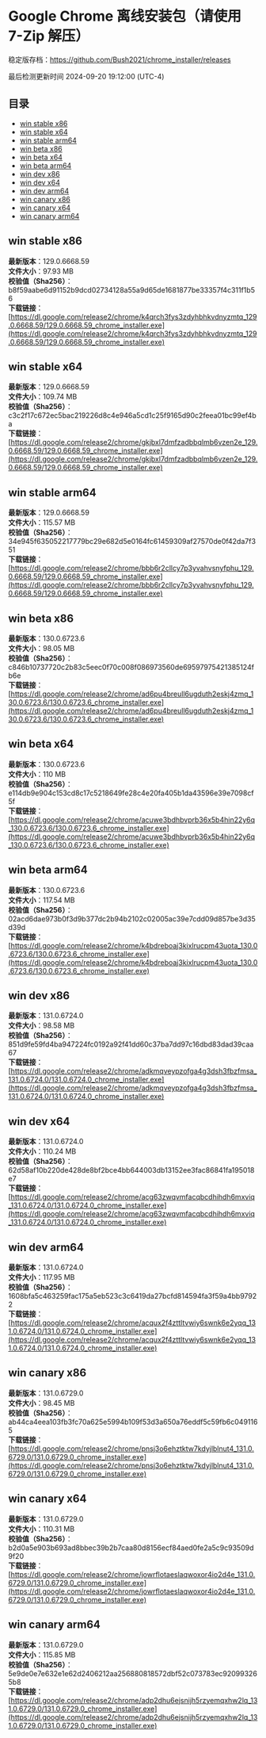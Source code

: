 # Google Chrome 离线安装包（请使用 7-Zip 解压）
稳定版存档：<https://github.com/Bush2021/chrome_installer/releases>

最后检测更新时间
2024-09-20 19:12:00 (UTC-4)

## 目录
* [win stable x86](https://github.com/Bush2021/chrome_installer?tab=readme-ov-file#win-stable-x86)
* [win stable x64](https://github.com/Bush2021/chrome_installer?tab=readme-ov-file#win-stable-x64)
* [win stable arm64](https://github.com/Bush2021/chrome_installer?tab=readme-ov-file#win-stable-arm64)
* [win beta x86](https://github.com/Bush2021/chrome_installer?tab=readme-ov-file#win-beta-x86)
* [win beta x64](https://github.com/Bush2021/chrome_installer?tab=readme-ov-file#win-beta-x64)
* [win beta arm64](https://github.com/Bush2021/chrome_installer?tab=readme-ov-file#win-beta-arm64)
* [win dev x86](https://github.com/Bush2021/chrome_installer?tab=readme-ov-file#win-dev-x86)
* [win dev x64](https://github.com/Bush2021/chrome_installer?tab=readme-ov-file#win-dev-x64)
* [win dev arm64](https://github.com/Bush2021/chrome_installer?tab=readme-ov-file#win-dev-arm64)
* [win canary x86](https://github.com/Bush2021/chrome_installer?tab=readme-ov-file#win-canary-x86)
* [win canary x64](https://github.com/Bush2021/chrome_installer?tab=readme-ov-file#win-canary-x64)
* [win canary arm64](https://github.com/Bush2021/chrome_installer?tab=readme-ov-file#win-canary-arm64)

## win stable x86
**最新版本**：129.0.6668.59  
**文件大小**：97.93 MB  
**校验值（Sha256）**：b8f59aabe6d91152b9dcd02734128a55a9d65de1681877be33357f4c311f1b56  
**下载链接**：[https://dl.google.com/release2/chrome/k4qrch3fys3zdyhbhkvdnyzmtq_129.0.6668.59/129.0.6668.59_chrome_installer.exe](https://dl.google.com/release2/chrome/k4qrch3fys3zdyhbhkvdnyzmtq_129.0.6668.59/129.0.6668.59_chrome_installer.exe)  

## win stable x64
**最新版本**：129.0.6668.59  
**文件大小**：109.74 MB  
**校验值（Sha256）**：c3c2f17c672ec5bac219226d8c4e946a5cd1c25f9165d90c2feea01bc99ef4ba  
**下载链接**：[https://dl.google.com/release2/chrome/gkjbxl7dmfzadbbqlmb6vzen2e_129.0.6668.59/129.0.6668.59_chrome_installer.exe](https://dl.google.com/release2/chrome/gkjbxl7dmfzadbbqlmb6vzen2e_129.0.6668.59/129.0.6668.59_chrome_installer.exe)  

## win stable arm64
**最新版本**：129.0.6668.59  
**文件大小**：115.57 MB  
**校验值（Sha256）**：34e945f635052217779bc29e682d5e0164fc61459309af27570de0f42da7f351  
**下载链接**：[https://dl.google.com/release2/chrome/bbb6r2cllcy7p3yvahvsnyfphu_129.0.6668.59/129.0.6668.59_chrome_installer.exe](https://dl.google.com/release2/chrome/bbb6r2cllcy7p3yvahvsnyfphu_129.0.6668.59/129.0.6668.59_chrome_installer.exe)  

## win beta x86
**最新版本**：130.0.6723.6  
**文件大小**：98.05 MB  
**校验值（Sha256）**：c846b10737720c2b83c5eec0f70c008f086973560de69597975421385124fb6e  
**下载链接**：[https://dl.google.com/release2/chrome/ad6pu4breull6ugduth2eskj4zmq_130.0.6723.6/130.0.6723.6_chrome_installer.exe](https://dl.google.com/release2/chrome/ad6pu4breull6ugduth2eskj4zmq_130.0.6723.6/130.0.6723.6_chrome_installer.exe)  

## win beta x64
**最新版本**：130.0.6723.6  
**文件大小**：110 MB  
**校验值（Sha256）**：e114db9e904c153cd8c17c5218649fe28c4e20fa405b1da43596e39e7098cf5f  
**下载链接**：[https://dl.google.com/release2/chrome/acuwe3bdhbvprb36x5b4hin22y6q_130.0.6723.6/130.0.6723.6_chrome_installer.exe](https://dl.google.com/release2/chrome/acuwe3bdhbvprb36x5b4hin22y6q_130.0.6723.6/130.0.6723.6_chrome_installer.exe)  

## win beta arm64
**最新版本**：130.0.6723.6  
**文件大小**：117.54 MB  
**校验值（Sha256）**：02acd6dae973b0f3d9b377dc2b94b2102c02005ac39e7cdd09d857be3d35d39d  
**下载链接**：[https://dl.google.com/release2/chrome/k4bdreboaj3kixlrucpm43uota_130.0.6723.6/130.0.6723.6_chrome_installer.exe](https://dl.google.com/release2/chrome/k4bdreboaj3kixlrucpm43uota_130.0.6723.6/130.0.6723.6_chrome_installer.exe)  

## win dev x86
**最新版本**：131.0.6724.0  
**文件大小**：98.58 MB  
**校验值（Sha256）**：851d9fe59fd4ba947224fc0192a92f41dd60c37ba7dd97c16dbd83dad39caa67  
**下载链接**：[https://dl.google.com/release2/chrome/adkmqveypzofga4g3dsh3fbzfmsa_131.0.6724.0/131.0.6724.0_chrome_installer.exe](https://dl.google.com/release2/chrome/adkmqveypzofga4g3dsh3fbzfmsa_131.0.6724.0/131.0.6724.0_chrome_installer.exe)  

## win dev x64
**最新版本**：131.0.6724.0  
**文件大小**：110.24 MB  
**校验值（Sha256）**：62d58af10b220de428de8bf2bce4bb644003db13152ee3fac86841fa195018e7  
**下载链接**：[https://dl.google.com/release2/chrome/acg63zwqvmfacqbcdhihdh6mxviq_131.0.6724.0/131.0.6724.0_chrome_installer.exe](https://dl.google.com/release2/chrome/acg63zwqvmfacqbcdhihdh6mxviq_131.0.6724.0/131.0.6724.0_chrome_installer.exe)  

## win dev arm64
**最新版本**：131.0.6724.0  
**文件大小**：117.95 MB  
**校验值（Sha256）**：1608bfa5c463259fac175a5eb523c3c6419da27bcfd814594fa3f59a4bb97922  
**下载链接**：[https://dl.google.com/release2/chrome/acqux2f4zttltvwiy6swnk6e2yqq_131.0.6724.0/131.0.6724.0_chrome_installer.exe](https://dl.google.com/release2/chrome/acqux2f4zttltvwiy6swnk6e2yqq_131.0.6724.0/131.0.6724.0_chrome_installer.exe)  

## win canary x86
**最新版本**：131.0.6729.0  
**文件大小**：98.45 MB  
**校验值（Sha256）**：ab44ca4eea103fb3fc70a625e5994b109f53d3a650a76eddf5c59fb6c0491165  
**下载链接**：[https://dl.google.com/release2/chrome/pnsj3o6ehztktw7kdyjlblnut4_131.0.6729.0/131.0.6729.0_chrome_installer.exe](https://dl.google.com/release2/chrome/pnsj3o6ehztktw7kdyjlblnut4_131.0.6729.0/131.0.6729.0_chrome_installer.exe)  

## win canary x64
**最新版本**：131.0.6729.0  
**文件大小**：110.31 MB  
**校验值（Sha256）**：b2d0a5e903b693ad8bbec39b2b7caa80d8156ecf84aed0fe2a5c9c93509d9f20  
**下载链接**：[https://dl.google.com/release2/chrome/jowrflotaeslaqwoxor4io2d4e_131.0.6729.0/131.0.6729.0_chrome_installer.exe](https://dl.google.com/release2/chrome/jowrflotaeslaqwoxor4io2d4e_131.0.6729.0/131.0.6729.0_chrome_installer.exe)  

## win canary arm64
**最新版本**：131.0.6729.0  
**文件大小**：115.85 MB  
**校验值（Sha256）**：5e9de0e7e632e1e62d2406212aa256880818572dbf52c073783ec920993265b8  
**下载链接**：[https://dl.google.com/release2/chrome/adp2dhu6ejsnijh5rzyemqxhw2lq_131.0.6729.0/131.0.6729.0_chrome_installer.exe](https://dl.google.com/release2/chrome/adp2dhu6ejsnijh5rzyemqxhw2lq_131.0.6729.0/131.0.6729.0_chrome_installer.exe)  

